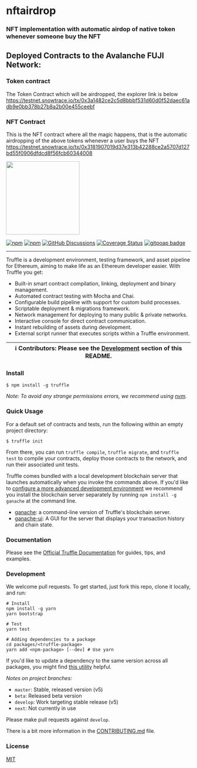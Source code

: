 # nftairdrop
### NFT implementation with automatic airdop of native token whenever someone buy the NFT

## Deployed Contracts to the Avalanche FUJI Network:

### Token contract
The Token Contract which will be airdropped, the explorer link is below
https://testnet.snowtrace.io/tx/0x3a1482ce2c5d8bbbf531d60d0f52daec61adb9e0bb378b27b8a2b00e455ceebf

### NFT Contract
This is the NFT contract where all the magic happens, that is the automatic airdropping of the above tokens whenever a user buys the NFT
https://testnet.snowtrace.io/tx/0x3181907019d37e313b42288ce2a5707d127bd55f0906dfdcd8f56fcb60344008

<img src="https://trufflesuite.com/img/truffle-logo-dark.svg" width="200">

[![npm](https://img.shields.io/npm/v/truffle.svg)](https://www.npmjs.com/package/truffle)
[![npm](https://img.shields.io/npm/dm/truffle.svg)](https://www.npmjs.com/package/truffle)
[![GitHub Discussions](https://img.shields.io/static/v1?label=Join&message=Discussions&color=3fe0c5)](https://github.com/trufflesuite/truffle/discussions)
[![Coverage Status](https://coveralls.io/repos/github/trufflesuite/truffle/badge.svg)](https://coveralls.io/github/trufflesuite/truffle)
[![gitpoap badge](https://public-api.gitpoap.io/v1/repo/trufflesuite/truffle/badge)](https://www.gitpoap.io/gh/trufflesuite/truffle)

---

Truffle is a development environment, testing framework, and asset pipeline for Ethereum, aiming to make life as an Ethereum developer easier. With Truffle you get:

- Built-in smart contract compilation, linking, deployment and binary management.
- Automated contract testing with Mocha and Chai.
- Configurable build pipeline with support for custom build processes.
- Scriptable deployment & migrations framework.
- Network management for deploying to many public & private networks.
- Interactive console for direct contract communication.
- Instant rebuilding of assets during development.
- External script runner that executes scripts within a Truffle environment.

| ℹ️ **Contributors**: Please see the [Development](#development) section of this README. |
| --------------------------------------------------------------------------------------- |

### Install

```
$ npm install -g truffle
```

_Note: To avoid any strange permissions errors, we recommend using [nvm](https://github.com/nvm-sh/nvm)._

### Quick Usage

For a default set of contracts and tests, run the following within an empty project directory:

```
$ truffle init
```

From there, you can run `truffle compile`, `truffle migrate`, and `truffle test` to compile your contracts, deploy those contracts to the network, and run their associated unit tests.

Truffle comes bundled with a local development blockchain server that launches automatically when you invoke the commands above. If you'd like to [configure a more advanced development environment](https://trufflesuite.com/docs/truffle/reference/configuration) we recommend you install the blockchain server separately by running `npm install -g ganache` at the command line.

- [ganache](https://github.com/trufflesuite/ganache): a command-line version of Truffle's blockchain server.
- [ganache-ui](https://github.com/trufflesuite/ganache-ui): A GUI for the server that displays your transaction history and chain state.

### Documentation

Please see the [Official Truffle Documentation](https://trufflesuite.com/docs/) for guides, tips, and examples.

### Development

We welcome pull requests. To get started, just fork this repo, clone it locally, and run:

```shell
# Install
npm install -g yarn
yarn bootstrap

# Test
yarn test

# Adding dependencies to a package
cd packages/<truffle-package>
yarn add <npm-package> [--dev] # Use yarn
```

If you'd like to update a dependency to the same version across all packages, you might find [this utility](https://www.npmjs.com/package/lerna-update-wizard) helpful.

_Notes on project branches:_

- `master`: Stable, released version (v5)
- `beta`: Released beta version
- `develop`: Work targeting stable release (v5)
- `next`: Not currently in use

Please make pull requests against `develop`.

There is a bit more information in the [CONTRIBUTING.md](./CONTRIBUTING.md) file.

### License

[MIT](./LICENSE)
